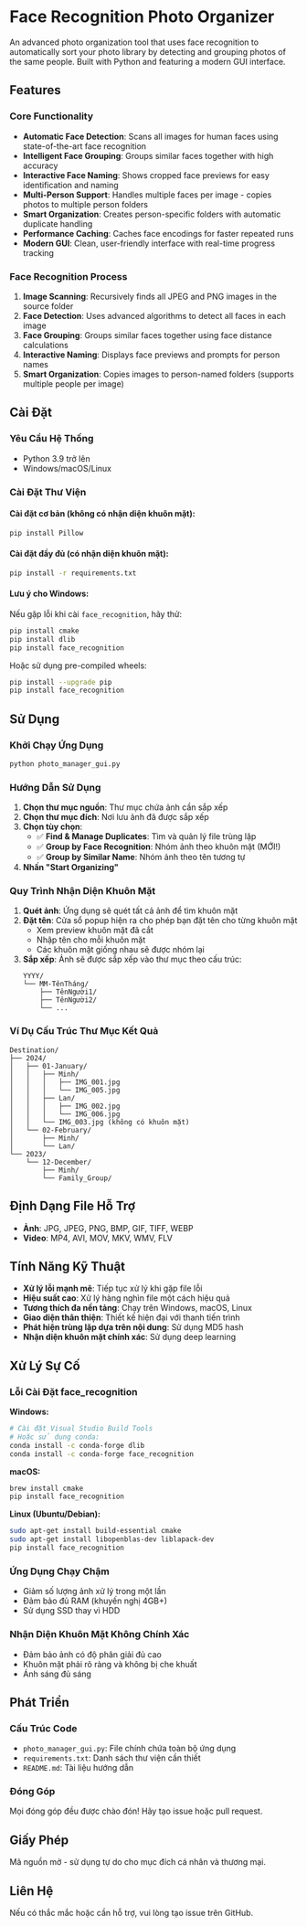 # Face Recognition Photo Organizer

An advanced photo organization tool that uses face recognition to automatically sort your photo library by detecting and grouping photos of the same people. Built with Python and featuring a modern GUI interface.

## Features

### Core Functionality
- **Automatic Face Detection**: Scans all images for human faces using state-of-the-art face recognition
- **Intelligent Face Grouping**: Groups similar faces together with high accuracy
- **Interactive Face Naming**: Shows cropped face previews for easy identification and naming
- **Multi-Person Support**: Handles multiple faces per image - copies photos to multiple person folders
- **Smart Organization**: Creates person-specific folders with automatic duplicate handling
- **Performance Caching**: Caches face encodings for faster repeated runs
- **Modern GUI**: Clean, user-friendly interface with real-time progress tracking

### Face Recognition Process
1. **Image Scanning**: Recursively finds all JPEG and PNG images in the source folder
2. **Face Detection**: Uses advanced algorithms to detect all faces in each image
3. **Face Grouping**: Groups similar faces together using face distance calculations
4. **Interactive Naming**: Displays face previews and prompts for person names
5. **Smart Organization**: Copies images to person-named folders (supports multiple people per image)

## Cài Đặt

### Yêu Cầu Hệ Thống
- Python 3.9 trở lên
- Windows/macOS/Linux

### Cài Đặt Thư Viện

#### Cài đặt cơ bản (không có nhận diện khuôn mặt):
```bash
pip install Pillow
```

#### Cài đặt đầy đủ (có nhận diện khuôn mặt):
```bash
pip install -r requirements.txt
```

#### Lưu ý cho Windows:
Nếu gặp lỗi khi cài `face_recognition`, hãy thử:
```bash
pip install cmake
pip install dlib
pip install face_recognition
```

Hoặc sử dụng pre-compiled wheels:
```bash
pip install --upgrade pip
pip install face_recognition
```

## Sử Dụng

### Khởi Chạy Ứng Dụng
```bash
python photo_manager_gui.py
```

### Hướng Dẫn Sử Dụng

1. **Chọn thư mục nguồn**: Thư mục chứa ảnh cần sắp xếp
2. **Chọn thư mục đích**: Nơi lưu ảnh đã được sắp xếp
3. **Chọn tùy chọn**:
   - ✅ **Find & Manage Duplicates**: Tìm và quản lý file trùng lặp
   - ✅ **Group by Face Recognition**: Nhóm ảnh theo khuôn mặt (MỚI!)
   - ✅ **Group by Similar Name**: Nhóm ảnh theo tên tương tự
4. **Nhấn "Start Organizing"**

### Quy Trình Nhận Diện Khuôn Mặt

1. **Quét ảnh**: Ứng dụng sẽ quét tất cả ảnh để tìm khuôn mặt
2. **Đặt tên**: Cửa sổ popup hiện ra cho phép bạn đặt tên cho từng khuôn mặt
   - Xem preview khuôn mặt đã cắt
   - Nhập tên cho mỗi khuôn mặt
   - Các khuôn mặt giống nhau sẽ được nhóm lại
3. **Sắp xếp**: Ảnh sẽ được sắp xếp vào thư mục theo cấu trúc:
   ```
   YYYY/
   └── MM-TênTháng/
       ├── TênNgười1/
       ├── TênNgười2/
       └── ...
   ```

### Ví Dụ Cấu Trúc Thư Mục Kết Quả

```
Destination/
├── 2024/
│   ├── 01-January/
│   │   ├── Minh/
│   │   │   ├── IMG_001.jpg
│   │   │   └── IMG_005.jpg
│   │   ├── Lan/
│   │   │   ├── IMG_002.jpg
│   │   │   └── IMG_006.jpg
│   │   └── IMG_003.jpg (không có khuôn mặt)
│   └── 02-February/
│       ├── Minh/
│       └── Lan/
└── 2023/
    └── 12-December/
        ├── Minh/
        └── Family_Group/
```

## Định Dạng File Hỗ Trợ

- **Ảnh**: JPG, JPEG, PNG, BMP, GIF, TIFF, WEBP
- **Video**: MP4, AVI, MOV, MKV, WMV, FLV

## Tính Năng Kỹ Thuật

- **Xử lý lỗi mạnh mẽ**: Tiếp tục xử lý khi gặp file lỗi
- **Hiệu suất cao**: Xử lý hàng nghìn file một cách hiệu quả
- **Tương thích đa nền tảng**: Chạy trên Windows, macOS, Linux
- **Giao diện thân thiện**: Thiết kế hiện đại với thanh tiến trình
- **Phát hiện trùng lặp dựa trên nội dung**: Sử dụng MD5 hash
- **Nhận diện khuôn mặt chính xác**: Sử dụng deep learning

## Xử Lý Sự Cố

### Lỗi Cài Đặt face_recognition

**Windows:**
```bash
# Cài đặt Visual Studio Build Tools
# Hoặc sử dụng conda:
conda install -c conda-forge dlib
conda install -c conda-forge face_recognition
```

**macOS:**
```bash
brew install cmake
pip install face_recognition
```

**Linux (Ubuntu/Debian):**
```bash
sudo apt-get install build-essential cmake
sudo apt-get install libopenblas-dev liblapack-dev
pip install face_recognition
```

### Ứng Dụng Chạy Chậm
- Giảm số lượng ảnh xử lý trong một lần
- Đảm bảo đủ RAM (khuyến nghị 4GB+)
- Sử dụng SSD thay vì HDD

### Nhận Diện Khuôn Mặt Không Chính Xác
- Đảm bảo ảnh có độ phân giải đủ cao
- Khuôn mặt phải rõ ràng và không bị che khuất
- Ánh sáng đủ sáng

## Phát Triển

### Cấu Trúc Code
- `photo_manager_gui.py`: File chính chứa toàn bộ ứng dụng
- `requirements.txt`: Danh sách thư viện cần thiết
- `README.md`: Tài liệu hướng dẫn

### Đóng Góp
Mọi đóng góp đều được chào đón! Hãy tạo issue hoặc pull request.

## Giấy Phép
Mã nguồn mở - sử dụng tự do cho mục đích cá nhân và thương mại.

## Liên Hệ
Nếu có thắc mắc hoặc cần hỗ trợ, vui lòng tạo issue trên GitHub.